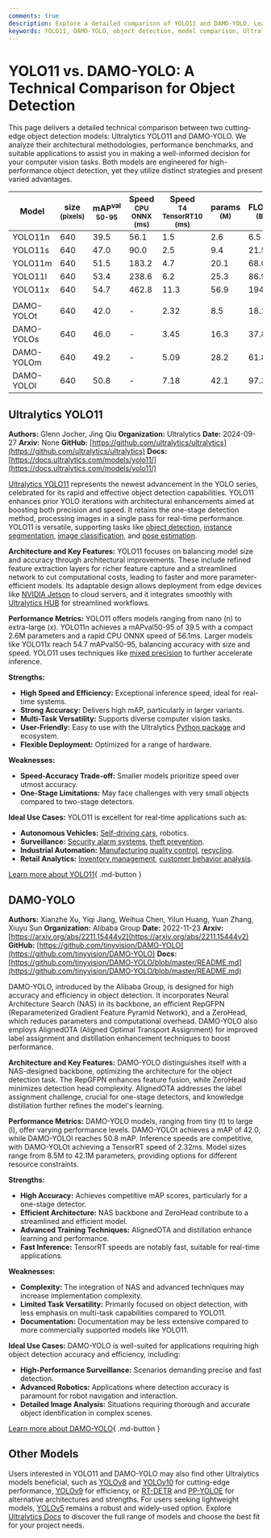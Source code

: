 ```yaml
---
comments: true
description: Explore a detailed comparison of YOLO11 and DAMO-YOLO. Learn about their architectures, performance metrics, and use cases for object detection.
keywords: YOLO11, DAMO-YOLO, object detection, model comparison, Ultralytics, performance benchmarks, machine learning, computer vision
---
```


# YOLO11 vs. DAMO-YOLO: A Technical Comparison for Object Detection

This page delivers a detailed technical comparison between two cutting-edge object detection models: Ultralytics YOLO11 and DAMO-YOLO. We analyze their architectural methodologies, performance benchmarks, and suitable applications to assist you in making a well-informed decision for your computer vision tasks. Both models are engineered for high-performance object detection, yet they utilize distinct strategies and present varied advantages.

<script async src="https://cdn.jsdelivr.net/npm/chart.js"></script>
<script defer src="../../javascript/benchmark.js"></script>

<canvas id="modelComparisonChart" width="1024" height="400" active-models='["YOLO11", "DAMO-YOLO"]'></canvas>

| Model      | size<br><sup>(pixels) | mAP<sup>val<br>50-95 | Speed<br><sup>CPU ONNX<br>(ms) | Speed<br><sup>T4 TensorRT10<br>(ms) | params<br><sup>(M) | FLOPs<br><sup>(B) |
|------------|-----------------------|----------------------|--------------------------------|-------------------------------------|--------------------|-------------------|
| YOLO11n    | 640                   | 39.5                 | 56.1                           | 1.5                                 | 2.6                | 6.5               |
| YOLO11s    | 640                   | 47.0                 | 90.0                           | 2.5                                 | 9.4                | 21.5              |
| YOLO11m    | 640                   | 51.5                 | 183.2                          | 4.7                                 | 20.1               | 68.0              |
| YOLO11l    | 640                   | 53.4                 | 238.6                          | 6.2                                 | 25.3               | 86.9              |
| YOLO11x    | 640                   | 54.7                 | 462.8                          | 11.3                                | 56.9               | 194.9             |
|            |                       |                      |                                |                                     |                    |                   |
| DAMO-YOLOt | 640                   | 42.0                 | -                              | 2.32                                | 8.5                | 18.1              |
| DAMO-YOLOs | 640                   | 46.0                 | -                              | 3.45                                | 16.3               | 37.8              |
| DAMO-YOLOm | 640                   | 49.2                 | -                              | 5.09                                | 28.2               | 61.8              |
| DAMO-YOLOl | 640                   | 50.8                 | -                              | 7.18                                | 42.1               | 97.3              |

## Ultralytics YOLO11

**Authors:** Glenn Jocher, Jing Qiu
**Organization:** Ultralytics
**Date:** 2024-09-27
**Arxiv:** None
**GitHub:** [https://github.com/ultralytics/ultralytics](https://github.com/ultralytics/ultralytics)
**Docs:** [https://docs.ultralytics.com/models/yolo11/](https://docs.ultralytics.com/models/yolo11/)

[Ultralytics YOLO11](https://docs.ultralytics.com/models/yolo11/) represents the newest advancement in the YOLO series, celebrated for its rapid and effective object detection capabilities. YOLO11 enhances prior YOLO iterations with architectural enhancements aimed at boosting both precision and speed. It retains the one-stage detection method, processing images in a single pass for real-time performance. YOLO11 is versatile, supporting tasks like [object detection](https://www.ultralytics.com/glossary/object-detection), [instance segmentation](https://www.ultralytics.com/glossary/instance-segmentation), [image classification](https://docs.ultralytics.com/tasks/classify/), and [pose estimation](https://docs.ultralytics.com/tasks/pose/).

**Architecture and Key Features:**
YOLO11 focuses on balancing model size and accuracy through architectural improvements. These include refined feature extraction layers for richer feature capture and a streamlined network to cut computational costs, leading to faster and more parameter-efficient models. Its adaptable design allows deployment from edge devices like [NVIDIA Jetson](https://docs.ultralytics.com/guides/nvidia-jetson/) to cloud servers, and it integrates smoothly with [Ultralytics HUB](https://www.ultralytics.com/hub) for streamlined workflows.

**Performance Metrics:**
YOLO11 offers models ranging from nano (n) to extra-large (x). YOLO11n achieves a mAPval50-95 of 39.5 with a compact 2.6M parameters and a rapid CPU ONNX speed of 56.1ms. Larger models like YOLO11x reach 54.7 mAPval50-95, balancing accuracy with size and speed. YOLO11 uses techniques like [mixed precision](https://www.ultralytics.com/glossary/mixed-precision) to further accelerate inference.

**Strengths:**

- **High Speed and Efficiency:** Exceptional inference speed, ideal for real-time systems.
- **Strong Accuracy:** Delivers high mAP, particularly in larger variants.
- **Multi-Task Versatility:** Supports diverse computer vision tasks.
- **User-Friendly:** Easy to use with the Ultralytics [Python package](https://pypi.org/project/ultralytics/) and ecosystem.
- **Flexible Deployment:** Optimized for a range of hardware.

**Weaknesses:**

- **Speed-Accuracy Trade-off:** Smaller models prioritize speed over utmost accuracy.
- **One-Stage Limitations:** May face challenges with very small objects compared to two-stage detectors.

**Ideal Use Cases:**
YOLO11 is excellent for real-time applications such as:

- **Autonomous Vehicles:** [Self-driving cars](https://www.ultralytics.com/solutions/ai-in-self-driving), robotics.
- **Surveillance:** [Security alarm systems](https://www.ultralytics.com/blog/security-alarm-system-projects-with-ultralytics-yolov8), [theft prevention](https://www.ultralytics.com/blog/computer-vision-for-theft-prevention-enhancing-security).
- **Industrial Automation:** [Manufacturing quality control](https://www.ultralytics.com/solutions/ai-in-manufacturing), [recycling](https://www.ultralytics.com/blog/recycling-efficiency-the-power-of-vision-ai-in-automated-sorting).
- **Retail Analytics:** [Inventory management](https://www.ultralytics.com/blog/ai-for-smarter-retail-inventory-management), [customer behavior analysis](https://www.ultralytics.com/blog/achieving-retail-efficiency-with-ai).

[Learn more about YOLO11](https://docs.ultralytics.com/models/yolo11/){ .md-button }

## DAMO-YOLO

**Authors:** Xianzhe Xu, Yiqi Jiang, Weihua Chen, Yilun Huang, Yuan Zhang, Xiuyu Sun
**Organization:** Alibaba Group
**Date:** 2022-11-23
**Arxiv:** [https://arxiv.org/abs/2211.15444v2](https://arxiv.org/abs/2211.15444v2)
**GitHub:** [https://github.com/tinyvision/DAMO-YOLO](https://github.com/tinyvision/DAMO-YOLO)
**Docs:** [https://github.com/tinyvision/DAMO-YOLO/blob/master/README.md](https://github.com/tinyvision/DAMO-YOLO/blob/master/README.md)

DAMO-YOLO, introduced by the Alibaba Group, is designed for high accuracy and efficiency in object detection. It incorporates Neural Architecture Search (NAS) in its backbone, an efficient RepGFPN (Reparameterized Gradient Feature Pyramid Network), and a ZeroHead, which reduces parameters and computational overhead. DAMO-YOLO also employs AlignedOTA (Aligned Optimal Transport Assignment) for improved label assignment and distillation enhancement techniques to boost performance.

**Architecture and Key Features:**
DAMO-YOLO distinguishes itself with a NAS-designed backbone, optimizing the architecture for the object detection task. The RepGFPN enhances feature fusion, while ZeroHead minimizes detection head complexity. AlignedOTA addresses the label assignment challenge, crucial for one-stage detectors, and knowledge distillation further refines the model's learning.

**Performance Metrics:**
DAMO-YOLO models, ranging from tiny (t) to large (l), offer varying performance levels. DAMO-YOLOt achieves a mAP of 42.0, while DAMO-YOLOl reaches 50.8 mAP. Inference speeds are competitive, with DAMO-YOLOt achieving a TensorRT speed of 2.32ms. Model sizes range from 8.5M to 42.1M parameters, providing options for different resource constraints.

**Strengths:**

- **High Accuracy:** Achieves competitive mAP scores, particularly for a one-stage detector.
- **Efficient Architecture:** NAS backbone and ZeroHead contribute to a streamlined and efficient model.
- **Advanced Training Techniques:** AlignedOTA and distillation enhance learning and performance.
- **Fast Inference:** TensorRT speeds are notably fast, suitable for real-time applications.

**Weaknesses:**

- **Complexity:** The integration of NAS and advanced techniques may increase implementation complexity.
- **Limited Task Versatility:** Primarily focused on object detection, with less emphasis on multi-task capabilities compared to YOLO11.
- **Documentation:** Documentation may be less extensive compared to more commercially supported models like YOLO11.

**Ideal Use Cases:**
DAMO-YOLO is well-suited for applications requiring high object detection accuracy and efficiency, including:

- **High-Performance Surveillance:** Scenarios demanding precise and fast detection.
- **Advanced Robotics:** Applications where detection accuracy is paramount for robot navigation and interaction.
- **Detailed Image Analysis:** Situations requiring thorough and accurate object identification in complex scenes.

[Learn more about DAMO-YOLO](https://github.com/tinyvision/DAMO-YOLO/blob/master/README.md){ .md-button }

## Other Models

Users interested in YOLO11 and DAMO-YOLO may also find other Ultralytics models beneficial, such as [YOLOv8](https://docs.ultralytics.com/models/yolov8/) and [YOLOv10](https://docs.ultralytics.com/models/yolov10/) for cutting-edge performance, [YOLOv9](https://docs.ultralytics.com/models/yolov9/) for efficiency, or [RT-DETR](https://docs.ultralytics.com/models/rtdetr/) and [PP-YOLOE](https://docs.ultralytics.com/compare/pp-yoloe-vs-yolov9/) for alternative architectures and strengths. For users seeking lightweight models, [YOLOv5](https://docs.ultralytics.com/models/yolov5/) remains a robust and widely-used option. Explore [Ultralytics Docs](https://docs.ultralytics.com/) to discover the full range of models and choose the best fit for your project needs.
